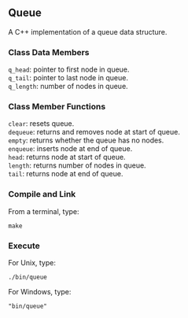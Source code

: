 ## Queue
A C++ implementation of a queue data structure.
### Class Data Members
```q_head```: pointer to first node in queue.  
```q_tail```: pointer to last node in queue.  
```q_length```: number of nodes in queue.
### Class Member Functions 
```clear```: resets queue.  
```dequeue```: returns and removes node at start of queue.  
```empty```: returns whether the queue has no nodes.  
```enqueue```: inserts node at end of queue.  
```head```: returns node at start of queue.  
```length```: returns number of nodes in queue.  
```tail```: returns node at end of queue.
### Compile and Link
From a terminal, type:
```shell
make
```
### Execute
For Unix, type:
```
./bin/queue
```
For Windows, type:
```
"bin/queue"
```
